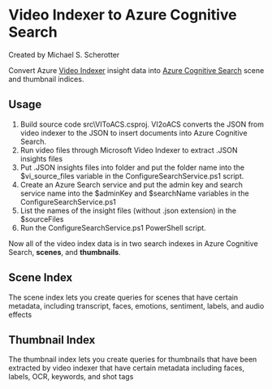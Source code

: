 # Video Indexer to Azure Cognitive Search
Created by Michael S. Scherotter

Convert Azure [Video Indexer](https://www.videoindexer.ai/) insight data into [Azure Cognitive Search](https://azure.microsoft.com/en-us/services/cognitive-services/) scene and thumbnail indices.

## Usage
1. Build source code src\VIToACS.csproj.  VI2oACS converts the JSON from video indexer to the JSON to insert documents into Azure Cognitive Search.
2. Run video files through Microsoft Video Indexer to extract .JSON insights files
3. Put .JSON insights files into folder and put the folder name into the $vi_source_files variable in the ConfigureSearchService.ps1 script. 
4. Create an Azure Search service and put the admin key and search service name into the $adminKey and $searchName variables in the  ConfigureSearchService.ps1
5. List the names of the insight files (without .json extension) in the $sourceFiles
6. Run the ConfigureSearchService.ps1 PowerShell script.

Now all of the video index data is in two search indexes in Azure Cognitive Search, **scenes**, and **thumbnails**. 

## Scene Index
The scene index lets you create queries for scenes that have certain metadata, including transcript, faces, emotions, sentiment, labels, and audio effects

## Thumbnail Index
The thumbnail index lets you create queries for thumbnails that have been extracted by video indexer that have certain metadata including faces, labels, OCR, keywords, and shot tags 
